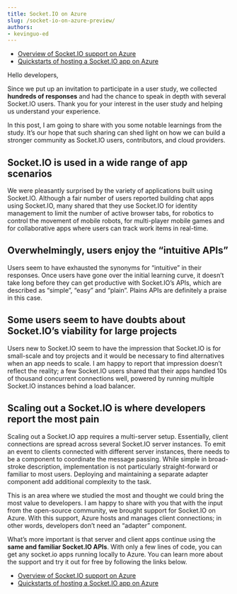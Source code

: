 ```yaml
---
title: Socket.IO on Azure 
slug: /socket-io-on-azure-preview/
authors:
- kevinguo-ed
---
```

- [Overview of Socket.IO support on Azure](https://learn.microsoft.com/azure/azure-web-pubsub/socketio-overview)
- [Quickstarts of hosting a Socket.IO app on Azure](https://learn.microsoft.com/azure/azure-web-pubsub/socketio-quickstart)

Hello developers, 

Since we put up an invitation to participate in a user study, we collected **hundreds of responses** and had the chance to speak in depth with several Socket.IO users. Thank you for your interest in the user study and helping us understand your experience. 

In this post, I am going to share with you some notable learnings from the study. It’s our hope that such sharing can shed light on how we can build a stronger community as Socket.IO users, contributors, and cloud providers. 

<!--truncate-->

## Socket.IO is used in a wide range of app scenarios 
We were pleasantly surprised by the variety of applications built using Socket.IO. Although a fair number of users reported building chat apps using Socket.IO, many shared that they use Socket.IO for identity management to limit the number of active browser tabs, for robotics to control the movement of mobile robots, for multi-player mobile games and for collaborative apps where users can track work items in real-time.

## Overwhelmingly, users enjoy the “intuitive APIs”
Users seem to have exhausted the synonyms for “intuitive” in their responses. Once users have gone over the initial learning curve, it doesn’t take long before they can get productive with Socket.IO’s APIs, which are described as “simple”, “easy” and “plain”. Plains APIs are definitely a praise in this case.

## Some users seem to have doubts about Socket.IO’s viability for large projects
Users new to Socket.IO seem to have the impression that Socket.IO is for small-scale and toy projects and it would be necessary to find alternatives when an app needs to scale. I am happy to report that impression doesn’t reflect the reality; a few Socket.IO users shared that their apps handled 10s of thousand concurrent connections well, powered by running multiple Socket.IO instances behind a load balancer.  

## Scaling out a Socket.IO is where developers report the most pain
Scaling out a Socket.IO app requires a multi-server setup. Essentially, client connections are spread across several Socket.IO server instances. To emit an event to clients connected with different server instances, there needs to be a component to coordinate the message passing. While simple in broad-stroke description, implementation is not particularly straight-forward or familiar to most users. Deploying and maintaining a separate adapter component add additional complexity to the task. 

This is an area where we studied the most and thought we could bring the most value to developers. I am happy to share with you that with the input from the open-source community, we brought support for Socket.IO on Azure. With this support, Azure hosts and manages client connections; in other words, developers don’t need an “adapter” component. 

What’s more important is that server and client apps continue using the **same and familiar Socket.IO APIs**. With only a few lines of code, you can get any socket.io apps running locally to Azure. You can learn more about the support and try it out for free by following the links below.

- [Overview of Socket.IO support on Azure](https://learn.microsoft.com/azure/azure-web-pubsub/socketio-overview)
- [Quickstarts of hosting a Socket.IO app on Azure](https://learn.microsoft.com/azure/azure-web-pubsub/socketio-quickstart)